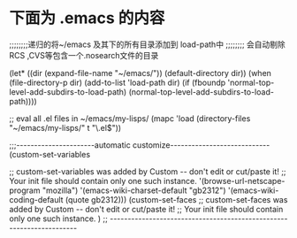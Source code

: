 # 下面为 .emacs 的内容 #


;;;;;;;;递归的将~/emacs 及其下的所有目录添加到 load-path中
;;;;;;;; 会自动剔除RCS ,CVS等包含一个.nosearch文件的目录

(let* ((dir (expand-file-name "~/emacs/"))
       (default-directory dir))
  (when (file-directory-p dir)
    (add-to-list 'load-path dir)
    (if (fboundp 'normal-top-level-add-subdirs-to-load-path)
        (normal-top-level-add-subdirs-to-load-path))))

;; eval all .el files in ~/emacs/my-lisps/
(mapc 'load (directory-files "~/emacs/my-lisps/" t "\\.el$"))

;;;----------------------automatic customize----------------------------
(custom-set-variables

  ;; custom-set-variables was added by Custom -- don't edit or cut/paste it!
  ;; Your init file should contain only one such instance.
 '(browse-url-netscape-program "mozilla")
 '(emacs-wiki-charset-default "gb2312")
 '(emacs-wiki-coding-default (quote gb2312)))
(custom-set-faces
  ;; custom-set-faces was added by Custom -- don't edit or cut/paste it!
  ;; Your init file should contain only one such instance.
 )
;; ---------------------------------------------------------------------
